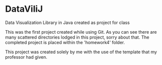 # DataViliJ
Data Visualization Library in Java created as project for class

This was the first project created while using Git. 
As you can see there are many scattered directories lodged in this project, sorry about that.
The completed project is placed within the 'homework4' folder.

This project was created solely by me with the use of the template that my professor had given.
